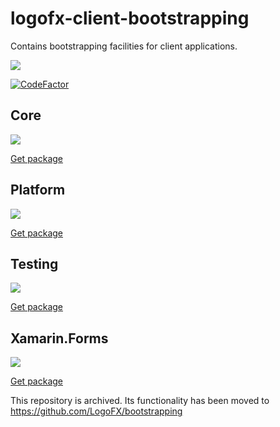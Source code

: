 # logofx-client-bootstrapping
Contains bootstrapping facilities for client applications.

<img src=https://ci.appveyor.com/api/projects/status/github/logofx/logofx-client-bootstrapping>

[![CodeFactor](https://www.codefactor.io/repository/github/logofx/logofx-client-bootstrapping/badge)](https://www.codefactor.io/repository/github/logofx/logofx-client-bootstrapping)

## Core

<img src=https://img.shields.io/nuget/dt/LogoFX.Client.Bootstrapping.Core>

[Get package](https://www.nuget.org/packages/LogoFX.Client.Bootstrapping.Core)

## Platform

<img src=https://img.shields.io/nuget/dt/LogoFX.Client.Bootstrapping>

[Get package](https://www.nuget.org/packages/LogoFX.Client.Bootstrapping)

## Testing

<img src=https://img.shields.io/nuget/dt/LogoFX.Client.Bootstrapping.Testing>

[Get package](https://www.nuget.org/packages/LogoFX.Client.Bootstrapping.Testing)

## Xamarin.Forms

<img src=https://img.shields.io/nuget/dt/LogoFX.Client.Bootstrapping.Xamarin.Forms>

[Get package](https://www.nuget.org/packages/LogoFX.Client.Bootstrapping.Xamarin.Forms)

This repository is archived. Its functionality has been moved to https://github.com/LogoFX/bootstrapping
